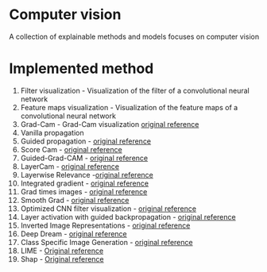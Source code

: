 # Computer vision
A collection of explainable methods and models focuses on computer vision

# Implemented method


1. Filter visualization -  Visualization of the filter of a convolutional neural network
2. Feature maps visualization - Visualization of the feature maps of a convolutional neural network
3. Grad-Cam - Grad-Cam visualization [original reference](https://arxiv.org/abs/1610.02391) 
4. Vanilla propagation
5. Guided propagation - [original reference](https://arxiv.org/abs/1412.6806) 
6. Score Cam - [original reference](https://arxiv.org/abs/1910.01279) 
7. Guided-Grad-CAM - [original reference](https://arxiv.org/abs/1610.02391) 
8. LayerCam  - [original reference](https://mmcheng.net/mftp/Papers/21TIP_LayerCAM.pdf)
9. Layerwise Relevance -[original reference](https://www.researchgate.net/publication/335708351_Layer-Wise_Relevance_Propagation_An_Overview) 
10. Integrated gradient - [original reference](https://arxiv.org/abs/1703.01365)
11. Grad times images - [original reference](https://arxiv.org/abs/1605.01713)
12. Smooth Grad - [original reference](https://arxiv.org/abs/1706.03825)
13. Optimized CNN filter visualization - [original reference](https://www.researchgate.net/publication/265022827_Visualizing_Higher-Layer_Features_of_a_Deep_Network)
14. Layer activation with guided backpropagation - [original reference](https://arxiv.org/abs/1412.6806)
15. Inverted Image Representations - [original reference](https://arxiv.org/abs/1412.0035)
16. Deep Dream - [original reference](https://research.googleblog.com/2015/06/inceptionism-going-deeper-into-neural.html)
17. Class Specific Image Generation - [original reference](https://arxiv.org/abs/1506.06579) 
18. LIME - [Original reference](https://arxiv.org/abs/1602.04938)
2. Shap - [Original reference](https://arxiv.org/abs/1705.07874)